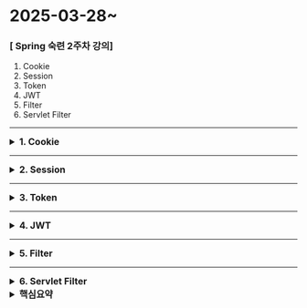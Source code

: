 # 2025-03-28~

### [ Spring 숙련 2주차 강의]

1. Cookie
2. Session
3. Token
4. JWT
5. Filter
6. Servlet Filter

<hr>

<details>

<summary style="font-size: 16px;">
<strong>1. Cookie</strong>
</summary>

**1. 개념**
- 사용자의 웹 브라우저에 저장되는 작은 데이터 조각
- 클라이언트와 서버 간의 상태 정보를 유지하는 데 사용됨

**2. 특징**
- 키-값 쌍으로 저장됨 (name=value)
- 만료 기간 설정 가능 (Max-Age, Expires)
- 브라우저가 자동으로 요청 시 쿠키 포함 (HttpOnly, Secure 설정 가능)

**3. 쿠키 종류**
- 세션 쿠키: 브라우저 종료 시 삭제됨
- 영속 쿠키: 설정된 만료 시간까지 유지됨

**4. 쿠키 생성**

  ```java
  Cookie cookie = new Cookie("token", "abcd1234");
  cookie.setHttpOnly(true);
  cookie.setMaxAge(60 * 60);
  response.addCookie(cookie);
  ```

  ```java
  @GetMapping("/read-cookie")
  public String readCookie(@CookieValue("token") String token) {
      return "Token: " + token;
  }
  ```

</details>

<hr>

<details>

<summary style="font-size: 16px;">
<strong>2. Session</strong>
</summary>

**1. 개념**
- 사용자의 상태를 서버에서 관리하는 방식
- 클라이언트가 요청 시 세션 ID를 포함하여 서버에 전송
- 서버가 세션 ID를 기반으로 사용자 정보 조회

**2. 특징**
- 서버에서 사용자 정보를 저장하므로 보안이 뛰어남
- 서버 메모리를 사용하므로 많은 사용자 처리 시 부담이 큼
- 기본적으로 쿠키(JSESSIONID)를 사용하여 세션을 유지함

**3. 세션 활용( 저장, 조회 )**

  ```java
  @PostMapping("/login")
  public String login(HttpSession session) {
      session.setAttribute("user", "admin");
      return "Session Created";
  }
  ```

  ```java
  @GetMapping("/user")
  public String getSessionUser(HttpSession session) {
      return "User: " + session.getAttribute("user");
  }
```

</details>

<hr>

<details>

<summary style="font-size: 16px;">
<strong>3. Token</strong>
</summary>

**1. 개념**
- 서버에서 발급하는 인증 정보 조각
- 세션을 사용하지 않고 클라이언트가 자체적으로 보관 및 전송
- Stateless(상태 유지 없이 요청마다 독립적으로 처리 가능)

**2. 특징**
- 자체적으로 서명(Signature)이 포함될 수 있음 (ex. JWT)
- 서버 확장성이 뛰어남 (세션 저장 부담 없음)
- 보안 위험 존재 (토큰 탈취 시 인증 가능)

**3. 토큰 사용 예시**
- JWT, OAuth 2.0 Access Token, API Key 등

</details>

<hr>

<details>

<summary style="font-size: 16px;">
<strong>4. JWT</strong>
</summary>

**1. 개념**
- JSON 형식으로 사용자 정보를 포함한 토큰
- 자체적으로 서명을 포함하여 위변조 방지 기능 제공

**2. 구조**
- Header: 타입(JWT), 알고리즘 정보
- Payload: 사용자 정보 (sub, exp, role 등)
- Signature: 서명 (무결성 검증)

**3. 장점**
- 세션 없이 인증 가능 (Stateless)
- 확장성이 뛰어남 (분산 서버에서 사용 가능)

**4. 단점**
- 보안 위험 (탈취 시 유효 기간 내 사용 가능)
- Payload에 정보 포함 (기밀 정보 저장 금지)

</details>

<hr>

<details>

<summary style="font-size: 16px;">
<strong>5. Filter</strong>
</summary>

**1. 개념**
- HTTP 요청/응답을 가로채서 처리하는 Spring Security의 핵심 개념
- 요청을 변경하거나 인증/인가 처리 가능

**2. Spring Security에서 필터 동작 방식**
- 요청이 들어오면 필터 체인을 통과
- 각 필터가 인증/인가, 로깅 등을 수행
- 최종적으로 컨트롤러로 요청 전달

**3. 주요 필터 종류**
- `UsernamePasswordAuthenticationFilter` : 로그인 처리
- `BasicAuthenticationFilter` : Basic 인증 처리
- `JwtAuthenticationFilter` : JWT 인증 처리 (커스텀 필터)

</details>

<hr>


<details>

<summary style="font-size: 16px;">
<strong>6. Servlet Filter</strong>
</summary>

**1. 개념**
- 서블릿 요청을 가로채어 사전/사후 작업을 수행하는 필터
- 인증, 로깅, 압축 등의 기능을 수행 가능

**2. 동작 방식**
   1. 클라이언트가 요청을 보냄
   2. Filter가 요청을 가로채 처리
   3. 서블릿(Controller)에서 요청을 처리
   4. 응답을 다시 Filter에서 가공 후 클라이언트에게 전달

| 구분       | Servlet Filter       | Spring Security Filter |
|------------|----------------------|------------------------|
| 적용 범위  | 전체 서블릿 요청     | Security 관련 요청    |
| 관리 방식  | 웹 애플리케이션 레벨 | Spring Security 관리  |
| 설정 방법  | `@WebFilter`, `FilterRegistrationBean` | `SecurityFilterChain` |

</details>

<details>

<summary style="font-size: 16px;">
<strong>핵심요약</strong>
</summary>

1. Cookie
    - 웹 브라우저에 저장되는 데이터
    - 서버가 클라이언트의 상태를 기억하도록 도와준다.
        - 로그인 상태 유지 등에 활용된다.
    - 보안에 취약하다.
        - 민감한 정보를 저장하지 않아야한다.
        - 사용자 임의 수정이 가능하다.
2. Session
    - 서버에서 중요한 정보를 보관하며 로그인을 유지하는 방법
        - SessionId를 탈취하여도 민감한 정보가 없다.
    - 만료 시간을 설정해서 탈취 문제를 최소화한다.
        - HttpSession은 최근 Session을 요청한 시간을 기준으로 만료 시간을 유지한다.
3. Token
    - 인증/인가 과정에서 사용되며 사용자 또는 시스템의 신원과 권한을 증명하고 요청의 유효성을 검증하는 데 사용되는 디지털 문자열
    - Session과는 다르게 Client가 데이터(Token)를 저장하고 있다.
        - Stateless를 기반으로 하여 확장성이 뛰어나다.
    - Mobile과 같이 Cookie를 사용할 수 없는 경우에도 사용할 수 있다.
    - Payload는 암호화되지 않는다.
    - 만료 시간으로 Token 탈취를 대비한다.
4. JWT
    - 인증에 필요한 정보들을 암호화시킨 JSON 형태의 Token
    - Signature를 통해 Token을 안전하게 관리한다.
    - JWT의 목적은 정보 보호가 아닌, 위조 방지에 있다.
5. Filter
    - 공통 관심 사항을 하나의 입구에서 처리할 수 있게 만들어준다.

</details>